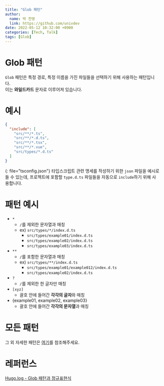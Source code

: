 ```yaml
---
title: "Glob 패턴"
author:
  name: 박 찬영
  link: https://github.com/univdev
date: 2022-05-12 10:32:00 +0900
categories: [Tech, Talk]
tags: [Glob]
---
```

# Glob 패턴
```Glob``` 패턴은 특정 경로, 특정 이름을 가진 파일들을 선택하기 위해 사용하는 패턴입니다.  
이는 **와일드카드** 문자로 이루어져 있습니다.
# 예시
```json
{
  "include": [
    "src/**/*.ts",
    "src/**/*.d.ts",
    "src/**/*.tsx",
    "src/**/*.vue",
    "src/types/*.d.ts"
  ]
}
```
{: file="tsconfig.json"}
타입스크립트 관련 명세를 작성하기 위한 ```json``` 파일을 예시로 들 수 있는데, 프로젝트에 포함할 ```type.d.ts``` 파일들을 자동으로 ```include```하기 위해 사용합니다.
# 패턴 예시
- ```*```
  - ```/```를 제외한 문자열과 매칭
  - ex) ```src/types/*/index.d.ts```
    - ```src/types/example01/index.d.ts```
    - ```src/types/example02/index.d.ts```
    - ```src/types/example03/index.d.ts```
- ```**```
  - ```/```를 포함한 문자열과 매칭
  - ex) ```src/types/**/index.d.ts```
    - ```src/types/example01/example012/index.d.ts```
    - ```src/types/example02/index.d.ts```
- ```?```
  - ```/```를 제외한 한 글자만 매칭
- ```[xyz]```
  - 괄호 안에 들어간 **각각의 글자**와 매칭
- {example01, example02, example03}
  - 괄호 안에 들어간 **각각의 문자열**과 매칭

# 모든 패턴
그 외 자세한 패턴은 [여기][패턴]를 참조해주세요.
# 레퍼런스
[Hugo.log - Glob 패턴과 정규표현식][레퍼런스]

[패턴]: http://www.jedit.org/users-guide/globs.html
[레퍼런스]: https://velog.io/@k7120792/Glob-%ED%8C%A8%ED%84%B4%EA%B3%BC-%EC%A0%95%EA%B7%9C%ED%91%9C%ED%98%84%EC%8B%9D
